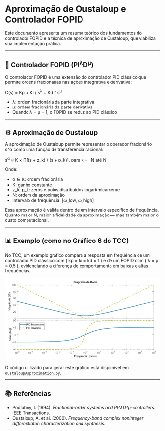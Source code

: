 # Aproximação de Oustaloup e Controlador FOPID

Este documento apresenta um resumo teórico dos fundamentos do controlador FOPID e a técnica de aproximação de Oustaloup, que viabiliza sua implementação prática.

---

## 🧠 Controlador FOPID (PI<sup>λ</sup>D<sup>μ</sup>)

O controlador FOPID é uma extensão do controlador PID clássico que permite ordens fracionárias nas ações integrativa e derivativa:

C(s) = Kp + Ki / s<sup>λ</sup> + Kd * s<sup>μ</sup>

- λ: ordem fracionária da parte integrativa  
- μ: ordem fracionária da parte derivativa  
- Quando λ = μ = 1, o FOPID se reduz ao PID clássico

---

## ⚙️ Aproximação de Oustaloup

A aproximação de Oustaloup permite representar o operador fracionário s^α como uma função de transferência racional:

s<sup>α</sup> ≈ K × ∏[(s + z_k) / (s + p_k)], para k = -N até N

Onde:

- α ∈ ℝ: ordem fracionária  
- K: ganho constante  
- z_k, p_k: zeros e polos distribuídos logaritmicamente  
- N: ordem da aproximação  
- Intervalo de frequência: [ω_low, ω_high]

Essa aproximação é válida dentro de um intervalo específico de frequência. Quanto maior N, maior a fidelidade da aproximação — mas também maior o custo computacional.

---

## 📊 Exemplo (como no Gráfico 6 do TCC)

No TCC, um exemplo gráfico compara a resposta em frequência de um controlador PID clássico com \( kp = ki = kd = 1 \) e de um FOPID com \( λ = μ = 0.5 \), evidenciando a diferença de comportamento em baixas e altas frequências.

![Gráfico – Diagrama Bode PIDvsFOPID](../figuras/DiagramaBode_PIDvsFOPID.png)

O código utilizado para gerar este gráfico está disponível em [`oustaloupApproximation.py`](oustaloupApproximation.py).

---

## 📚 Referências

- Podlubny, I. (1994). *Fractional-order systems and PI^λD^μ-controllers*. IEEE Transactions.
- Oustaloup, A. et al. (2000). *Frequency-band complex noninteger differentiator: characterization and synthesis*.
